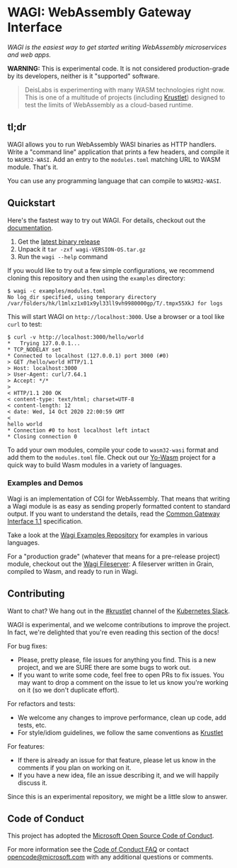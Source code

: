 # WAGI: WebAssembly Gateway Interface

_WAGI is the easiest way to get started writing WebAssembly microservices and web apps._

**WARNING:** This is experimental code.
It is not considered production-grade by its developers, neither is it "supported" software.

> DeisLabs is experimenting with many WASM technologies right now.
> This is one of a multitude of projects (including [Krustlet](https://github.com/deislabs/krustlet))
> designed to test the limits of WebAssembly as a cloud-based runtime.

## tl;dr

WAGI allows you to run WebAssembly WASI binaries as HTTP handlers.
Write a "command line" application that prints a few headers, and compile it to `WASM32-WASI`.
Add an entry to the `modules.toml` matching URL to WASM module.
That's it.

You can use any programming language that can compile to `WASM32-WASI`.

## Quickstart

Here's the fastest way to try out WAGI.
For details, checkout out the [documentation](docs/README.md).

1. Get the [latest binary release](https://github.com/deislabs/wagi/releases)
2. Unpack it `tar -zxf wagi-VERSION-OS.tar.gz`
3. Run the `wagi --help` command

If you would like to try out a few simple configurations, we recommend cloning this repository
and then using the `examples` directory:

```console
$ wagi -c examples/modules.toml
No log_dir specified, using temporary directory /var/folders/hk/l1mlxz1x01x9yl33ll9vh9980000gp/T/.tmpx55XkJ for logs
```

This will start WAGI on `http://localhost:3000`. Use a browser or a tool like `curl` to test:

```
$ curl -v http://localhost:3000/hello/world
*   Trying 127.0.0.1...
* TCP_NODELAY set
* Connected to localhost (127.0.0.1) port 3000 (#0)
> GET /hello/world HTTP/1.1
> Host: localhost:3000
> User-Agent: curl/7.64.1
> Accept: */*
>
< HTTP/1.1 200 OK
< content-type: text/html; charset=UTF-8
< content-length: 12
< date: Wed, 14 Oct 2020 22:00:59 GMT
<
hello world
* Connection #0 to host localhost left intact
* Closing connection 0
```

To add your own modules, compile your code to `wasm32-wasi` format and add them to the `modules.toml` file.
Check out our [Yo-Wasm](https://github.com/deislabs/yo-wasm/) project for a quick way to build Wasm modules in a variety of languages.

### Examples and Demos

Wagi is an implementation of CGI for WebAssembly.
That means that writing a Wagi module is as easy as sending properly formatted content to standard output.
If you want to understand the details, read the [Common Gateway Interface 1.1](https://tools.ietf.org/html/rfc3875) specification.

Take a look at the [Wagi Examples Repository](https://github.com/deislabs/wagi-examples) for examples in various languages.

For a "production grade" (whatever that means for a pre-release project) module, checkout out the [Wagi Fileserver](https://github.com/deislabs/wagi-fileserver): A fileserver written in Grain, compiled to Wasm, and ready to run in Wagi.

## Contributing

Want to chat?
We hang out in the [#krustlet](https://kubernetes.slack.com/messages/krustlet) channel of the [Kubernetes Slack](https://kubernetes.slack.com).

WAGI is experimental, and we welcome contributions to improve the project.
In fact, we're delighted that you're even reading this section of the docs!

For bug fixes:

- Please, pretty please, file issues for anything you find. This is a new project, and we are SURE there are some bugs to work out.
- If you want to write some code, feel free to open PRs to fix issues. You may want to drop a comment on the issue to let us know you're working on it (so we don't duplicate effort).

For refactors and tests:

- We welcome any changes to improve performance, clean up code, add tests, etc.
- For style/idiom guidelines, we follow the same conventions as [Krustlet](https://github.com/deislabs/krustlet)

For features:

- If there is already an issue for that feature, please let us know in the comments if you plan on working on it.
- If you have a new idea, file an issue describing it, and we will happily discuss it.

Since this is an experimental repository, we might be a little slow to answer.

## Code of Conduct

This project has adopted the [Microsoft Open Source Code of
Conduct](https://opensource.microsoft.com/codeofconduct/).

For more information see the [Code of Conduct
FAQ](https://opensource.microsoft.com/codeofconduct/faq/) or contact
[opencode@microsoft.com](mailto:opencode@microsoft.com) with any additional questions or comments.
